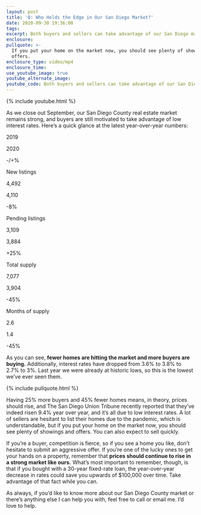 ```yaml
---
layout: post
title: 'Q: Who Holds the Edge in Our San Diego Market?'
date: 2020-09-30 19:36:00
tags:
excerpt: Both buyers and sellers can take advantage of our San Diego market.
enclosure:
pullquote: >-
  If you put your home on the market now, you should see plenty of showings and
  offers.
enclosure_type: video/mp4
enclosure_time:
use_youtube_image: true
youtube_alternate_image:
youtube_code: Both buyers and sellers can take advantage of our San Diego market.
---
```


{% include youtube.html %}

As we close out September, our San Diego County real estate market remains strong, and buyers are still motivated to take advantage of low interest rates. Here’s a quick glance at the latest year-over-year numbers:

2019

2020

\-/+%

New listings

4,492

4,110

\-8%

Pending listings

3,109

3,884

\+25%

Total supply

7,077

3,904

\-45%

Months of supply

2\.6

1\.4

\-45%

As you can see, **fewer homes are hitting the market and more buyers are buying.** Additionally, interest rates have dropped from 3.6% to 3.8% to 2.7% to 3%. Last year we were already at historic lows, so this is the lowest we’ve ever seen them.&nbsp;

{% include pullquote.html %}

Having 25% more buyers and 45% fewer homes means, in theory, prices should rise, and The San Diego Union Tribune recently reported that they’ve indeed risen 9.4% year over year, and it’s all due to low interest rates. A lot of sellers are hesitant to list their homes due to the pandemic, which is understandable, but if you put your home on the market now, you should see plenty of showings and offers. You can also expect to sell quickly.&nbsp;

If you’re a buyer, competition is fierce, so if you see a home you like, don’t hesitate to submit an aggressive offer. If you’re one of the lucky ones to get your hands on a property, remember that **prices should continue to rise in a strong market like ours.** What’s most important to remember, though, is that if you bought with a 30-year fixed-rate loan, the year-over-year decrease in rates could save you upwards of $100,000 over time. Take advantage of that fact while you can.&nbsp;

As always, if you’d like to know more about our San Diego County market or there’s anything else I can help you with, feel free to call or email me. I’d love to help.
